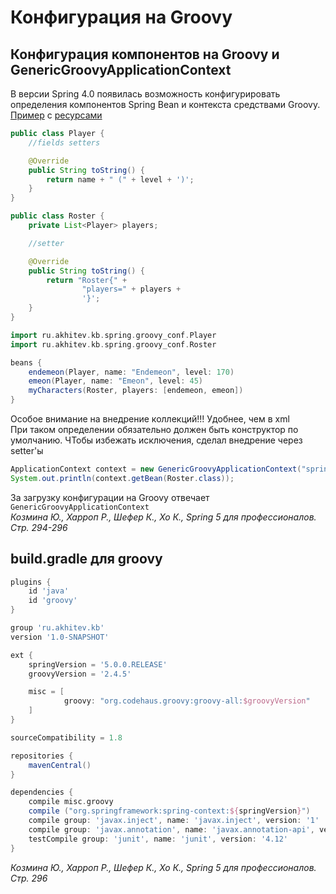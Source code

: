 # Конфигурация на Groovy
## Конфигурация компонентов на Groovy и GenericGroovyApplicationContext
В версии Spring 4.0 появилась возможность конфигурировать определения компонентов Spring Bean и контекста средствами Groovy.<br/>
[Пример](../examples/spring/src/main/java/ru/akhitev/kb/spring/groovy_conf) с [ресурсами](../examples/spring/src/main/resources/spring/groovy_conf)
```java
public class Player {
    //fields setters

    @Override
    public String toString() {
        return name + " (" + level + ')';
    }
}
```
```java
public class Roster {
    private List<Player> players;

    //setter

    @Override
    public String toString() {
        return "Roster{" +
                "players=" + players +
                '}';
    }
}
```
```groovy
import ru.akhitev.kb.spring.groovy_conf.Player
import ru.akhitev.kb.spring.groovy_conf.Roster

beans {
    endemeon(Player, name: "Endemeon", level: 170)
    emeon(Player, name: "Emeon", level: 45)
    myCharacters(Roster, players: [endemeon, emeon])
}
```
Особое внимание на внедрение коллекций!!! Удобнее, чем в xml<br/>
При таком определении обязательно должен быть конструктор по умолчанию. ЧТобы избежать исключения, сделал внедрение через setter'ы<br/>
```java
ApplicationContext context = new GenericGroovyApplicationContext("spring/groovy_conf/beans.groovy");
System.out.println(context.getBean(Roster.class));
```
За загрузку конфигурации на Groovy отвечает `GenericGroovyApplicationContext`<br/>
_Козмина Ю., Харроп Р., Шефер К., Хо К., Spring 5 для профессионалов. Стр. 294-296_

## build.gradle для groovy
```gradle
plugins {
    id 'java'
    id 'groovy'
}

group 'ru.akhitev.kb'
version '1.0-SNAPSHOT'

ext {
    springVersion = '5.0.0.RELEASE'
    groovyVersion = '2.4.5'

    misc = [
            groovy: "org.codehaus.groovy:groovy-all:$groovyVersion"
    ]
}

sourceCompatibility = 1.8

repositories {
    mavenCentral()
}

dependencies {
    compile misc.groovy
    compile ("org.springframework:spring-context:${springVersion}")
    compile group: 'javax.inject', name: 'javax.inject', version: '1'
    compile group: 'javax.annotation', name: 'javax.annotation-api', version: '1.3.2'
    testCompile group: 'junit', name: 'junit', version: '4.12'
}
```
_Козмина Ю., Харроп Р., Шефер К., Хо К., Spring 5 для профессионалов. Стр. 296_
